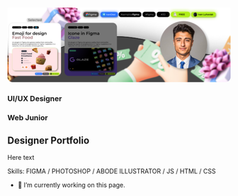 ### ![I'm i little designer graphics designer](https://github.com/ivandesi/banner/blob/main/Group%204banner.png?raw=true)
### UI/UX Designer
### Web Junior
## Designer Portfolio

Here text

Skills: FIGMA / PHOTOSHOP / ABODE ILLUSTRATOR / JS / HTML / CSS

- 🔭 I’m currently working on this page. 




